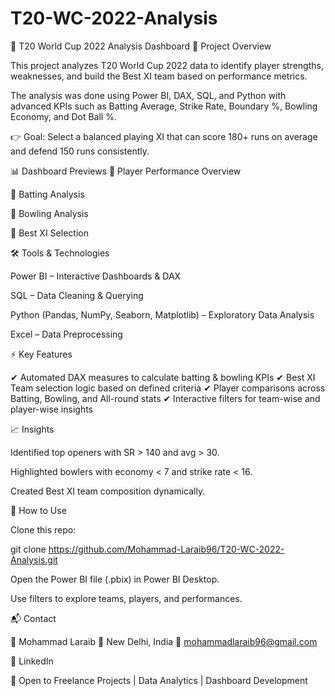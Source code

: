 # T20-WC-2022-Analysis

🏏 T20 World Cup 2022 Analysis Dashboard
📌 Project Overview

This project analyzes T20 World Cup 2022 data to identify player strengths, weaknesses, and build the Best XI team based on performance metrics.

The analysis was done using Power BI, DAX, SQL, and Python with advanced KPIs such as Batting Average, Strike Rate, Boundary %, Bowling Economy, and Dot Ball %.

👉 Goal: Select a balanced playing XI that can score 180+ runs on average and defend 150 runs consistently.

📊 Dashboard Previews
🔹 Player Performance Overview

🔹 Batting Analysis

🔹 Bowling Analysis

🔹 Best XI Selection

🛠️ Tools & Technologies

Power BI – Interactive Dashboards & DAX

SQL – Data Cleaning & Querying

Python (Pandas, NumPy, Seaborn, Matplotlib) – Exploratory Data Analysis

Excel – Data Preprocessing

⚡ Key Features

✔ Automated DAX measures to calculate batting & bowling KPIs
✔ Best XI Team selection logic based on defined criteria
✔ Player comparisons across Batting, Bowling, and All-round stats
✔ Interactive filters for team-wise and player-wise insights

📈 Insights

Identified top openers with SR > 140 and avg > 30.

Highlighted bowlers with economy < 7 and strike rate < 16.

Created Best XI team composition dynamically.

🚀 How to Use

Clone this repo:

git clone https://github.com/Mohammad-Laraib96/T20-WC-2022-Analysis.git


Open the Power BI file (.pbix) in Power BI Desktop.

Use filters to explore teams, players, and performances.

📬 Contact

👤 Mohammad Laraib
📍 New Delhi, India
📧 mohammadlaraib96@gmail.com

🔗 LinkedIn

💼 Open to Freelance Projects | Data Analytics | Dashboard Development
